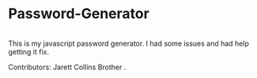 # Password-Generator
<img width="2" alt="Screen Shot 2022-06-27 at 8 33 07 AM" src="https://user-images.githubusercontent.com/101485583/175957829-b40c3fc2-0e4a-4da2-b350-86ae7a646faa.png">


This is my javascript password generator. I had some issues and had help getting it fix.

Contributors:
Jarett Collins Brother .
